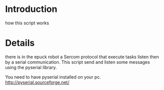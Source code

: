 # Introduction #

how this script works


# Details #

there is in the epuck robot a Sercom protocol that execute tasks listen then by a serial communication. This script send and listen some messages using the pyserial library.

You need to have pyserial installed on your pc.
http://pyserial.sourceforge.net/